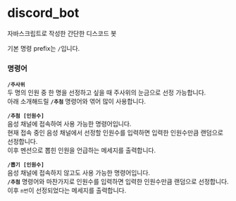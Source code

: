 # discord_bot

자바스크립트로 작성한 간단한 디스코드 봇

기본 명령 prefix는 `/`입니다.

### 명령어

**`/주사위`**  
두 명의 인원 중 한 명을 선정하고 싶을 때 주사위의 눈금으로 선정 가능합니다.  
아래 소개해드릴 **`/추첨`** 명령어와 엮어 많이 사용합니다.

**`/추첨 [인원수]`**  
음성 채널에 접속하여 사용 가능한 명령어입니다.  
현재 접속 중인 음성 채널에서 선정할 인원수를 입력하면 입력한 인원수만큼 랜덤으로 선정합니다.  
이후 멘션으로 뽑힌 인원을 언급하는 메세지를 출력합니다.

**`/뽑기 [인원수]`**  
음성 채널에 접속하지 않고도 사용 가능한 명령어입니다.  
**`/추첨`** 명령어와 마찬가지로 인원수를 입력하면 입력한 인원수만큼 랜덤으로 선정합니다.  
이후 `n번`이 선정되었다는 메세지를 출력합니다.
